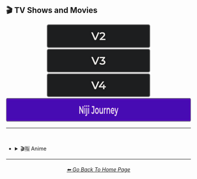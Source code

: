 <h2>🎬 TV Shows and Movies</h2>

<div align="center">

[<img src="/Images/Repo_Parts/Buttons/Version_Buttons/button_version_V2_inactive_third.webp?raw=true" alt="MidJourney V2" height="64" />](/Pages/MJ_V2/Style_Pages/Sphere/TV_and_Movies.md)
[<img src="/Images/Repo_Parts/Buttons/Version_Buttons/button_version_V3_inactive_third.webp?raw=true" alt="MidJourney V3" height="64" />](/Pages/MJ_V3/Style_Pages/Just_The_Style/TV_and_Movies.md)
[<img src="/Images/Repo_Parts/Buttons/Version_Buttons/button_version_V4_inactive_third.webp?raw=true" alt="MidJourney V4" height="64" />](/Pages/MJ_V4/Style_Pages/Just_The_Style/TV_and_Movies.md)
<br>
[<img src="/Images/Repo_Parts/Buttons/Version_Buttons/button_version_niji_active_full.webp?raw=true" alt="Niji Journey" height="64" />](/Pages/Niji_Journey/Style_Pages/TV_and_Movies.md)


</div>

<hr>
<br>


- <details><summary>🎬🈯 Anime</summary><p><div align="center">

	| Akira | Attack on Titan | Bakuman |
	| :-: | :-: | :-: |
	| <img src="/Images/Niji_Journey/MidJourney_Styles/Akira.webp?raw=true" width="256" /> | <img src="/Images/Niji_Journey/MidJourney_Styles/Attack_on_Titan.webp?raw=true" width="256" /> | <img src="/Images/Niji_Journey/MidJourney_Styles/Bakuman.webp?raw=true" width="256" /> |
	
	<br>

	| Code Geass | Cowboy Bebop | Death Note |
	| :-: | :-: | :-: |
	| <img src="/Images/Niji_Journey/MidJourney_Styles/Code_Geass.webp?raw=true" width="256" /> | <img src="/Images/Niji_Journey/MidJourney_Styles/Cowboy_Bebop.webp?raw=true" width="256" /> | <img src="/Images/Niji_Journey/MidJourney_Styles/Death_Note.webp?raw=true" width="256" /> |
	
	<br>

	| Detective Conan | Dr Stone | Dragon Ball Z |
	| :-: | :-: | :-: |
	| <img src="/Images/Niji_Journey/MidJourney_Styles/Detective_Conan.webp?raw=true" width="256" /> | <img src="/Images/Niji_Journey/MidJourney_Styles/Dr_Stone.webp?raw=true" width="256" /> | <img src="/Images/Niji_Journey/MidJourney_Styles/Dragon_Ball_Z.webp?raw=true" width="256" /> |
	
	<br>

	| Fullmetal Alchemist | Gintama | Great Teacher Onizuka |
	| :-: | :-: | :-: |
	| <img src="/Images/Niji_Journey/MidJourney_Styles/Fullmetal_Alchemist.webp?raw=true" width="256" /> | <img src="/Images/Niji_Journey/MidJourney_Styles/Gintama.webp?raw=true" width="256" /> | <img src="/Images/Niji_Journey/MidJourney_Styles/Great_Teacher_Onizuka.webp?raw=true" width="256" /> |
	
	<br>

	| Gurren Lagann | Haikyu | Hajime no Ippo |
	| :-: | :-: | :-: |
	| <img src="/Images/Niji_Journey/MidJourney_Styles/Gurren_Lagann.webp?raw=true" width="256" /> | <img src="/Images/Niji_Journey/MidJourney_Styles/Haikyu.webp?raw=true" width="256" /> | <img src="/Images/Niji_Journey/MidJourney_Styles/Hajime_no_Ippo.webp?raw=true" width="256" /> |
	
	<br>

	| Hunter_x_Hunter | Inuyasha | Jojos_Bizzare_Adventures |
	| :-: | :-: | :-: |
	| <img src="/Images/Niji_Journey/MidJourney_Styles/Hunter_x_Hunter.webp?raw=true" width="256" /> | <img src="/Images/Niji_Journey/MidJourney_Styles/Inuyasha.webp?raw=true" width="256" /> | <img src="/Images/Niji_Journey/MidJourney_Styles/Jojos_Bizzare_Adventures.webp?raw=true" width="256" /> |
	
	<br>

	| Jujutsu Kaisen | Kimetsu no Yaiba (Demon Slayer) | Koe no Katachi |
	| :-: | :-: | :-: |
	| <img src="/Images/Niji_Journey/MidJourney_Styles/Jujutsu_Kaisen.webp?raw=true" width="256" /> | <img src="/Images/Niji_Journey/MidJourney_Styles/Kimetsu_no_Yaiba_Demon_Slayer.webp?raw=true" width="256" /> | <img src="/Images/Niji_Journey/MidJourney_Styles/Koe_no_Katachi.webp?raw=true" width="256" /> |
	
	<br>

	| Mob_Psycho_100 | My_Hero_Academia | Naruto |
	| :-: | :-: | :-: |
	| <img src="/Images/Niji_Journey/MidJourney_Styles/Mob_Psycho_100.webp?raw=true" width="256" /> | <img src="/Images/Niji_Journey/MidJourney_Styles/My_Hero_Academia.webp?raw=true" width="256" /> | <img src="/Images/Niji_Journey/MidJourney_Styles/Naruto.webp?raw=true" width="256" /> |
	
	<br>

	| Pokemon | Pokémon |
	| :-: | :-: |
	| <img src="/Images/Niji_Journey/MidJourney_Styles/Pokemon.webp?raw=true" width="256" /> | <img src="/Images/Niji_Journey/MidJourney_Styles/Pokemon (2).webp?raw=true" width="256" /> |

	<br>

	| One Piece | Ruroni Kenshin |
	| :-: | :-: |
	| <img src="/Images/Niji_Journey/MidJourney_Styles/One_Piece.webp?raw=true" width="256" /> | <img src="/Images/Niji_Journey/MidJourney_Styles/Ruroni_Kenshin.webp?raw=true" width="256" /> |
	
	<br>

	| Spirited Away | Steins Gate | Sword Art Online |
	| :-: | :-: | :-: |
	| <img src="/Images/Niji_Journey/MidJourney_Styles/Spirited_Away.webp?raw=true" width="256" /> | <img src="/Images/Niji_Journey/MidJourney_Styles/Steins_Gate.webp?raw=true" width="256" /> | <img src="/Images/Niji_Journey/MidJourney_Styles/Sword_Art_Online.webp?raw=true" width="256" /> |
	
	<br>

	| Vinland Saga |
	| :-: |
	| <img src="/Images/Niji_Journey/MidJourney_Styles/Vinland_Saga.webp?raw=true" width="256" /> |

	</div></p></details>

	
<hr><!--------------->
<div align="center">
<h6><a href="/README.md">⬅ Go Back To Home Page</a></h6>
</div>
